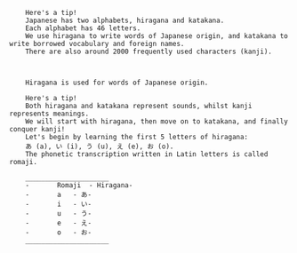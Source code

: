         Here's a tip!
        Japanese has two alphabets, hiragana and katakana. 
        Each alphabet has 46 letters. 
        We use hiragana to write words of Japanese origin, and katakana to write borrowed vocabulary and foreign names. 
        There are also around 2000 frequently used characters (kanji). 



        Hiragana is used for words of Japanese origin. 
        
        Here's a tip!
        Both hiragana and katakana represent sounds, whilst kanji represents meanings. 
        We will start with hiragana, then move on to katakana, and finally conquer kanji! 
        Let's begin by learning the first 5 letters of hiragana: 
        あ (a), い (i), う (u), え (e), お (o). 
        The phonetic transcription written in Latin letters is called romaji.
        
        _____________________
        -       Romaji	- Hiragana-
        -       a	- あ-
        -       i	- い-
        -       u	- う-
        -       e	- え-
        -       o	- お-
        _____________________

